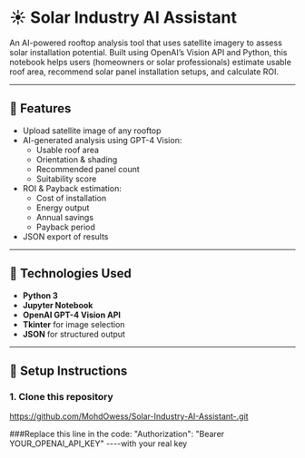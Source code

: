 # ☀️ Solar Industry AI Assistant

An AI-powered rooftop analysis tool that uses satellite imagery to assess solar installation potential. Built using OpenAI’s Vision API and Python, this notebook helps users (homeowners or solar professionals) estimate usable roof area, recommend solar panel installation setups, and calculate ROI.

---

## 📌 Features

- Upload satellite image of any rooftop
- AI-generated analysis using GPT-4 Vision:
  - Usable roof area
  - Orientation & shading
  - Recommended panel count
  - Suitability score
- ROI & Payback estimation:
  - Cost of installation
  - Energy output
  - Annual savings
  - Payback period
- JSON export of results

---

## 🚀 Technologies Used

- **Python 3**
- **Jupyter Notebook**
- **OpenAI GPT-4 Vision API**
- **Tkinter** for image selection
- **JSON** for structured output

---

## 🔧 Setup Instructions

### 1. Clone this repository
https://github.com/MohdOwess/Solar-Industry-AI-Assistant-.git

###Replace this line in the code:
"Authorization": "Bearer YOUR_OPENAI_API_KEY"
----with your real key 



